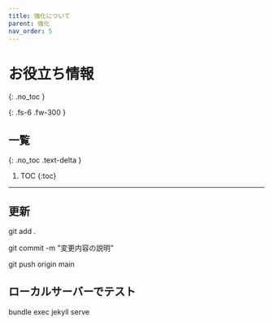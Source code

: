 ```yaml
---
title: 強化について
parent: 強化
nav_order: 5
---
```



# お役立ち情報
{: .no_toc }

{: .fs-6 .fw-300 }

## 一覧
{: .no_toc .text-delta }

1. TOC
{:toc}

---



## 更新

git add .

git commit -m "変更内容の説明"

git push origin main

## ローカルサーバーでテスト

bundle exec jekyll serve
